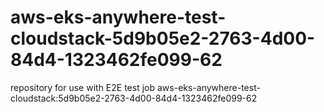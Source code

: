 # aws-eks-anywhere-test-cloudstack-5d9b05e2-2763-4d00-84d4-1323462fe099-62
repository for use with E2E test job aws-eks-anywhere-test-cloudstack:5d9b05e2-2763-4d00-84d4-1323462fe099-62
